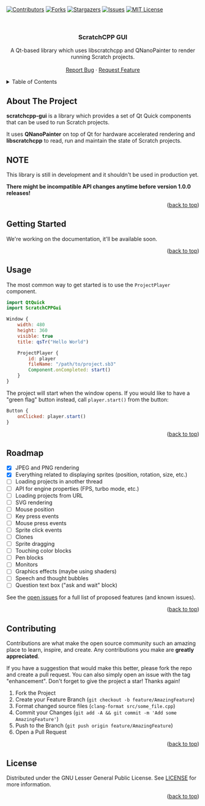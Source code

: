 <!-- Improved compatibility of back to top link: See: https://github.com/othneildrew/Best-README-Template/pull/73 -->
<a name="readme-top"></a>

<!-- PROJECT SHIELDS -->
<!--
*** I'm using markdown "reference style" links for readability.
*** Reference links are enclosed in brackets [ ] instead of parentheses ( ).
*** See the bottom of this document for the declaration of the reference variables
*** for contributors-url, forks-url, etc. This is an optional, concise syntax you may use.
*** https://www.markdownguide.org/basic-syntax/#reference-style-links
-->
[![Contributors][contributors-shield]][contributors-url]
[![Forks][forks-shield]][forks-url]
[![Stargazers][stars-shield]][stars-url]
[![Issues][issues-shield]][issues-url]
[![MIT License][license-shield]][license-url]



<!-- PROJECT LOGO -->
<br />
<div align="center">
  <!-- TODO: Add logo: <a href="https://github.com/scratchcpp/scratchcpp-gui">
    <img src="images/logo.png" alt="Logo" width="80" height="80">
  </a> -->

<h3 align="center">ScratchCPP GUI</h3>

  <p align="center">
    A Qt-based library which uses libscratchcpp and QNanoPainter to render running Scratch projects.
    <br />
    <!-- TODO: Add link to documentation: <a href="https://github.com/scratchcpp/scratchcpp-gui"><strong>Explore the docs »</strong></a>
    <br /> -->
    <br />
    <a href="https://github.com/scratchcpp/scratchcpp-gui/issues">Report Bug</a>
    ·
    <a href="https://github.com/scratchcpp/scratchcpp-gui/issues">Request Feature</a>
  </p>
</div>



<!-- TABLE OF CONTENTS -->
<details>
  <summary>Table of Contents</summary>
  <ol>
    <li>
      <a href="#about-the-project">About The Project</a>
    </li>
    <li>
      <a href="#getting-started">Getting Started</a>
    </li>
    <li><a href="#usage">Usage</a></li>
    <li><a href="#roadmap">Roadmap</a></li>
    <li><a href="#contributing">Contributing</a></li>
    <li><a href="#license">License</a></li>
  </ol>
</details>



<!-- ABOUT THE PROJECT -->
## About The Project

**scratchcpp-gui** is a library which provides a set of Qt Quick components that can be used to run Scratch projects.

It uses **QNanoPainter** on top of Qt for hardware accelerated rendering
and **libscratchcpp** to read, run and maintain the state of Scratch projects.

## NOTE
This library is still in development and it shouldn't be used in production yet.

**There might be incompatible API changes anytime before version 1.0.0 releases!**

<p align="right">(<a href="#readme-top">back to top</a>)</p>



<!-- GETTING STARTED -->
## Getting Started

We're working on the documentation, it'll be available soon.
<!-- TODO: Add link to documentation -->

<p align="right">(<a href="#readme-top">back to top</a>)</p>



<!-- USAGE EXAMPLES -->
## Usage
The most common way to get started is to use the `ProjectPlayer` component.
```qml
import QtQuick
import ScratchCPPGui

Window {
    width: 480
    height: 360
	visible: true
	title: qsTr("Hello World")

    ProjectPlayer {
        id: player
        fileName: "/path/to/project.sb3"
        Component.onCompleted: start()
    }
}
```
The project will start when the window opens.
If you would like to have a "green flag" button instead, call `player.start()` from the button:
```qml
Button {
    onClicked: player.start()
}
```

<p align="right">(<a href="#readme-top">back to top</a>)</p>



<!-- ROADMAP -->
## Roadmap

- [x] JPEG and PNG rendering
- [x] Everything related to displaying sprites (position, rotation, size, etc.)
- [ ] Loading projects in another thread
- [ ] API for engine properties (FPS, turbo mode, etc.)
- [ ] Loading projects from URL
- [ ] SVG rendering
- [ ] Mouse position
- [ ] Key press events
- [ ] Mouse press events
- [ ] Sprite click events
- [ ] Clones
- [ ] Sprite dragging
- [ ] Touching color blocks
- [ ] Pen blocks
- [ ] Monitors
- [ ] Graphics effects (maybe using shaders)
- [ ] Speech and thought bubbles
- [ ] Question text box ("ask and wait" block)

See the [open issues](https://github.com/scratchcpp/scratchcpp-gui/issues) for a full list of proposed features (and known issues).

<p align="right">(<a href="#readme-top">back to top</a>)</p>



<!-- CONTRIBUTING -->
## Contributing

Contributions are what make the open source community such an amazing place to learn, inspire, and create. Any contributions you make are **greatly appreciated**.

If you have a suggestion that would make this better, please fork the repo and create a pull request. You can also simply open an issue with the tag "enhancement".
Don't forget to give the project a star! Thanks again!

1. Fork the Project
2. Create your Feature Branch (`git checkout -b feature/AmazingFeature`)
3. Format changed source files (`clang-format src/some_file.cpp`)
4. Commit your Changes (`git add -A && git commit -m 'Add some AmazingFeature'`)
5. Push to the Branch (`git push origin feature/AmazingFeature`)
6. Open a Pull Request

<p align="right">(<a href="#readme-top">back to top</a>)</p>



<!-- LICENSE -->
## License

Distributed under the GNU Lesser General Public License. See [LICENSE](LICENSE) for more information.

<p align="right">(<a href="#readme-top">back to top</a>)</p>



<!-- MARKDOWN LINKS & IMAGES -->
<!-- https://www.markdownguide.org/basic-syntax/#reference-style-links -->
[contributors-shield]: https://img.shields.io/github/contributors/scratchcpp/scratchcpp-gui.svg?style=for-the-badge
[contributors-url]: https://github.com/scratchcpp/scratchcpp-gui/graphs/contributors
[forks-shield]: https://img.shields.io/github/forks/scratchcpp/scratchcpp-gui.svg?style=for-the-badge
[forks-url]: https://github.com/scratchcpp/scratchcpp-gui/network/members
[stars-shield]: https://img.shields.io/github/stars/scratchcpp/scratchcpp-gui.svg?style=for-the-badge
[stars-url]: https://github.com/scratchcpp/scratchcpp-gui/stargazers
[issues-shield]: https://img.shields.io/github/issues/scratchcpp/scratchcpp-gui.svg?style=for-the-badge
[issues-url]: https://github.com/scratchcpp/scratchcpp-gui/issues
[license-shield]: https://img.shields.io/github/license/scratchcpp/scratchcpp-gui.svg?style=for-the-badge
[license-url]: https://github.com/scratchcpp/scratchcpp-gui/blob/master/LICENSE
